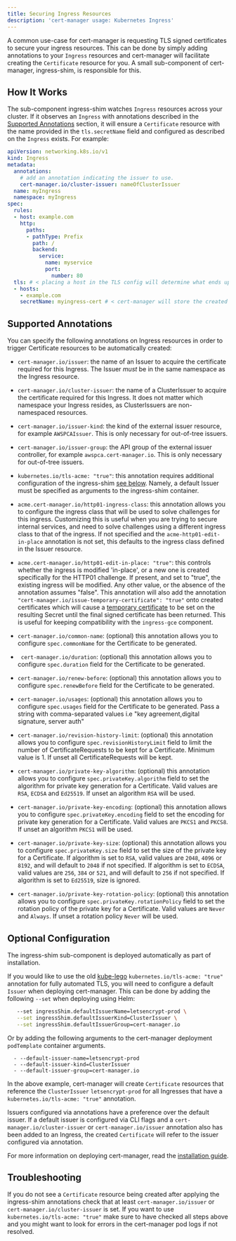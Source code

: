 ```yaml
---
title: Securing Ingress Resources
description: 'cert-manager usage: Kubernetes Ingress'
---
```


A common use-case for cert-manager is requesting TLS signed certificates to
secure your ingress resources. This can be done by simply adding annotations to
your `Ingress` resources and cert-manager will facilitate creating the
`Certificate` resource for you. A small sub-component of cert-manager,
ingress-shim, is responsible for this.

## How It Works

The sub-component ingress-shim watches `Ingress` resources across your cluster.
If it observes an `Ingress` with annotations described in the [Supported
Annotations](#supported-annotations) section, it will ensure a `Certificate`
resource with the name provided in the `tls.secretName` field and configured as
described on the `Ingress` exists. For example:

```yaml
apiVersion: networking.k8s.io/v1
kind: Ingress
metadata:
  annotations:
    # add an annotation indicating the issuer to use.
    cert-manager.io/cluster-issuer: nameOfClusterIssuer
  name: myIngress
  namespace: myIngress
spec:
  rules:
  - host: example.com
    http:
      paths:
      - pathType: Prefix
        path: /
        backend:
          service:
            name: myservice
            port:
              number: 80
  tls: # < placing a host in the TLS config will determine what ends up in the cert's subjectAltNames
  - hosts:
    - example.com
    secretName: myingress-cert # < cert-manager will store the created certificate in this secret.
```

## Supported Annotations

You can specify the following annotations on Ingress resources in order to
trigger Certificate resources to be automatically created:

- `cert-manager.io/issuer`:  the name of an Issuer to acquire the certificate
  required for this Ingress. The Issuer *must* be in the same namespace as the
  Ingress resource.

- `cert-manager.io/cluster-issuer`: the name of a ClusterIssuer to acquire the
  certificate required for this Ingress. It does not matter which namespace your
  Ingress resides, as ClusterIssuers are non-namespaced resources.

- `cert-manager.io/issuer-kind`: the kind of the external issuer resource, for
  example `AWSPCAIssuer`. This is only necessary for out-of-tree issuers.

- `cert-manager.io/issuer-group`: the API group of the external issuer
  controller, for example `awspca.cert-manager.io`. This is only necessary for
  out-of-tree issuers.

- `kubernetes.io/tls-acme: "true"`: this annotation requires additional
  configuration of the ingress-shim [see below](#optional-configuration).
  Namely, a default Issuer must be specified as arguments to the ingress-shim
  container.

- `acme.cert-manager.io/http01-ingress-class`: this annotation allows you to
  configure the ingress class that will be used to solve challenges for this
  ingress. Customizing this is useful when you are trying to secure internal
  services, and need to solve challenges using a different ingress class to that
  of the ingress. If not specified and the `acme-http01-edit-in-place` annotation
  is not set, this defaults to the ingress class defined in the Issuer resource.

- `acme.cert-manager.io/http01-edit-in-place: "true"`: this controls whether the
  ingress is modified 'in-place', or a new one is created specifically for the
  HTTP01 challenge. If present, and set to "true", the existing ingress will be
  modified. Any other value, or the absence of the annotation assumes "false".
  This annotation will also add the annotation
  `"cert-manager.io/issue-temporary-certificate": "true"` onto created
  certificates which will cause a [temporary
  certificate](./certificate.md#temporary-certificates-whilst-issuing) to be set
  on the resulting Secret until the final signed certificate has been returned.
  This is useful for keeping compatibility with the `ingress-gce` component.

- `cert-manager.io/common-name`: (optional) this annotation allows you to
  configure `spec.commonName` for the Certificate to be generated.

- ` cert-manager.io/duration`: (optional) this annotation allows you to
  configure `spec.duration` field for the Certificate to be generated.

- `cert-manager.io/renew-before`: (optional) this annotation allows you to
  configure `spec.renewBefore` field for the Certificate to be generated.

- `cert-manager.io/usages`: (optional) this annotation allows you to configure
  `spec.usages` field for the Certificate to be generated. Pass a string with
  comma-separated values i.e "key agreement,digital signature, server auth"

- `cert-manager.io/revision-history-limit`: (optional) this annotation allows you to
  configure `spec.revisionHistoryLimit` field to limit the number of CertificateRequests to be kept for a Certificate.
  Minimum value is 1. If unset all CertificateRequests will be kept.

- `cert-manager.io/private-key-algorithm`: (optional) this annotation allows you to
  configure `spec.privateKey.algorithm` field to set the algorithm for private key generation for a Certificate.
  Valid values are `RSA`, `ECDSA` and `Ed25519`. If unset an algorithm `RSA` will be used.

- `cert-manager.io/private-key-encoding`: (optional) this annotation allows you to
  configure `spec.privateKey.encoding` field to set the encoding for private key generation for a Certificate.
  Valid values are `PKCS1` and `PKCS8`. If unset an algorithm `PKCS1` will be used.

- `cert-manager.io/private-key-size`: (optional) this annotation allows you to
  configure `spec.privateKey.size` field to set the size of the private key for a Certificate.
  If algorithm is set to `RSA`, valid values are `2048`, `4096` or `8192`, and will default to `2048` if not specified.
  If algorithm is set to `ECDSA`, valid values are `256`, `384` or `521`, and will default to `256` if not specified.
  If algorithm is set to `Ed25519`, size is ignored.

- `cert-manager.io/private-key-rotation-policy`: (optional) this annotation allows you to
  configure `spec.privateKey.rotationPolicy` field to set the rotation policy of the private key for a Certificate.
  Valid values are `Never` and `Always`. If unset a rotation policy `Never` will be used.


## Optional Configuration

The ingress-shim sub-component is deployed automatically as part of
installation.

If you would like to use the old
[kube-lego](https://github.com/jetstack/kube-lego) `kubernetes.io/tls-acme:
"true"` annotation for fully automated TLS, you will need to configure a default
`Issuer` when deploying cert-manager. This can be done by adding the following
`--set` when deploying using Helm:

```bash
   --set ingressShim.defaultIssuerName=letsencrypt-prod \
   --set ingressShim.defaultIssuerKind=ClusterIssuer \
   --set ingressShim.defaultIssuerGroup=cert-manager.io
```

Or by adding the following arguments to the cert-manager deployment
`podTemplate` container arguments.

```
  - --default-issuer-name=letsencrypt-prod
  - --default-issuer-kind=ClusterIssuer
  - --default-issuer-group=cert-manager.io
```

In the above example, cert-manager will create `Certificate` resources that
reference the `ClusterIssuer` `letsencrypt-prod` for all Ingresses that have a
`kubernetes.io/tls-acme: "true"` annotation.

Issuers configured via annotations have a preference over the default issuer. If a default issuer is configured via CLI flags and a `cert-manager.io/cluster-issuer` or `cert-manager.io/issuer` annotation also has been added to an Ingress, the created `Certificate` will refer to the issuer configured via annotation.

For more information on deploying cert-manager, read the [installation
guide](../installation/README.md).

## Troubleshooting

If you do not see a `Certificate` resource being created after applying the ingress-shim annotations check that at least `cert-manager.io/issuer` or `cert-manager.io/cluster-issuer` is set. If you want to use `kubernetes.io/tls-acme: "true"` make sure to have checked all steps above and you might want to look for errors in the cert-manager pod logs if not resolved.